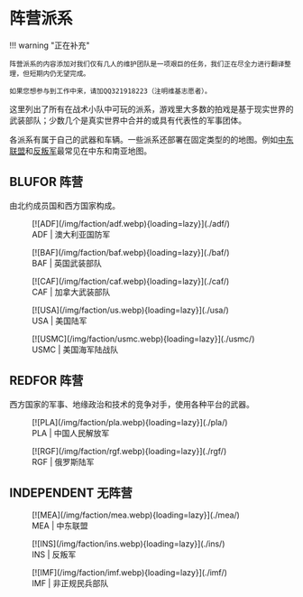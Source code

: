 # 阵营派系

!!! warning "正在补充"

    阵营派系的内容添加对我们仅有几人的维护团队是一项艰巨的任务，我们正在尽全力进行翻译整理，但短期内仍无望完成。

    如果您想参与到工作中来，请加QQ321918223（注明维基志愿者）。

这里列出了所有在战术小队中可玩的派系，游戏里大多数的拍戏是基于现实世界的武装部队；少数几个是真实世界中合并的或具有代表性的军事团体。

各派系有属于自己的武器和车辆。一些派系还部署在固定类型的的地图。例如[中东联盟](./MEA/)和[反叛军](./INS/)最常见在中东和南亚地图。

## BLUFOR 阵营

由北约成员国和西方国家构成。

<figure markdown>
  [![ADF](/img/faction/adf.webp){loading=lazy}](./adf/)
  <figcaption>ADF | 澳大利亚国防军</figcaption>
</figure>

<figure markdown>
  [![BAF](/img/faction/baf.webp){loading=lazy}](./baf/)
  <figcaption>BAF | 英国武装部队</figcaption>
</figure>

<figure markdown>
  [![CAF](/img/faction/caf.webp){loading=lazy}](./caf/)
  <figcaption>CAF | 加拿大武装部队</figcaption>
</figure>

<figure markdown>
  [![USA](/img/faction/us.webp){loading=lazy}](./usa/)
  <figcaption>USA | 美国陆军</figcaption>
</figure>

<figure markdown>
  [![USMC](/img/faction/usmc.webp){loading=lazy}](./usmc/)
  <figcaption>USMC | 美国海军陆战队</figcaption>
</figure>

## REDFOR 阵营

西方国家的军事、地缘政治和技术的竞争对手，使用各种平台的武器。

<figure markdown>
  [![PLA](/img/faction/pla.webp){loading=lazy}](./pla/)
  <figcaption>PLA | 中国人民解放军</figcaption>
</figure>

<figure markdown>
  [![RGF](/img/faction/rgf.webp){loading=lazy}](./rgf/)
  <figcaption>RGF | 俄罗斯陆军</figcaption>
</figure>

## INDEPENDENT 无阵营

<figure markdown>
  [![MEA](/img/faction/mea.webp){loading=lazy}](./mea/)
  <figcaption>MEA | 中东联盟</figcaption>
</figure>

<figure markdown>
  [![INS](/img/faction/ins.webp){loading=lazy}](./ins/)
  <figcaption>INS | 反叛军</figcaption>
</figure>

<figure markdown>
  [![IMF](/img/faction/imf.webp){loading=lazy}](./imf/)
  <figcaption>IMF | 非正规民兵部队</figcaption>
</figure>